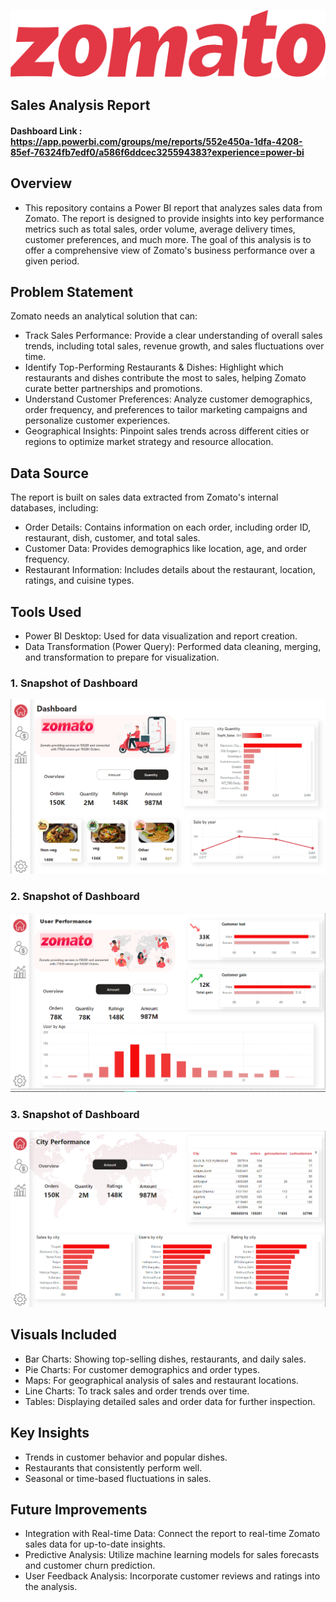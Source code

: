 ![zomato logo](https://github.com/sahil-bishtgits/zomato-sales-powerbi-dashboard/blob/main/pngwing.com%20(3).png)
##                                    Sales Analysis Report

#### Dashboard Link : https://app.powerbi.com/groups/me/reports/552e450a-1dfa-4208-85ef-76324fb7edf0/a586f6ddcec325594383?experience=power-bi
## Overview
- This repository contains a Power BI report that analyzes sales data from Zomato. The report is designed to provide insights into key performance metrics such as total sales, order volume, average delivery times, customer preferences, and much more. The goal of this analysis is to offer a comprehensive view of Zomato's business performance over a given period.

## Problem Statement
Zomato needs an analytical solution that can:

- Track Sales Performance: Provide a clear understanding of overall sales trends, including total sales, revenue growth, and sales fluctuations over time.
- Identify Top-Performing Restaurants & Dishes: Highlight which restaurants and dishes contribute the most to sales, helping Zomato curate better partnerships and promotions.
- Understand Customer Preferences: Analyze customer demographics, order frequency, and preferences to tailor marketing campaigns and personalize customer experiences.
- Geographical Insights: Pinpoint sales trends across different cities or regions to optimize market strategy and resource allocation.

## Data Source
The report is built on sales data extracted from Zomato's internal databases, including:

- Order Details: Contains information on each order, including order ID, restaurant, dish, customer, and total sales.
- Customer Data: Provides demographics like location, age, and order frequency.
- Restaurant Information: Includes details about the restaurant, location, ratings, and cuisine types.

## Tools Used
- Power BI Desktop: Used for data visualization and report creation.
- Data Transformation (Power Query): Performed data cleaning, merging, and transformation to prepare for visualization.

### 1. Snapshot of Dashboard 

![dashboard_snapo](https://github.com/sahil-bishtgits/zomato-sales-powerbi-dashboard/blob/main/Screenshot%20(54).png)

### 2. Snapshot of Dashboard 

![dashboard_snapo](https://github.com/sahil-bishtgits/zomato-sales-powerbi-dashboard/blob/main/Screenshot%20(55).png)

### 3. Snapshot of Dashboard 

![dashboard_snapo](https://github.com/sahil-bishtgits/zomato-sales-powerbi-dashboard/blob/main/Screenshot%20(56).png)


## Visuals Included
- Bar Charts: Showing top-selling dishes, restaurants, and daily sales.
- Pie Charts: For customer demographics and order types.
- Maps: For geographical analysis of sales and restaurant locations.
- Line Charts: To track sales and order trends over time.
- Tables: Displaying detailed sales and order data for further inspection.
  
## Key Insights
- Trends in customer behavior and popular dishes.
- Restaurants that consistently perform well.
- Seasonal or time-based fluctuations in sales.

## Future Improvements
- Integration with Real-time Data: Connect the report to real-time Zomato sales data for up-to-date insights.
- Predictive Analysis: Utilize machine learning models for sales forecasts and customer churn prediction.
- User Feedback Analysis: Incorporate customer reviews and ratings into the analysis.
